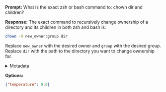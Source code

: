 **Prompt:**
What is the exact zsh or bash command to: chown dir and children?

**Response:**
The exact command to recursively change ownership of a directory and its children in both zsh and bash is:

```bash
chown -R new_owner:group dir
```

Replace `new_owner` with the desired owner and `group` with the desired group. Replace `dir` with the path to the directory you want to change ownership for.

<details><summary>Metadata</summary>

- Duration: 3723 ms
- Datetime: 2023-08-06T15:16:19.898339
- Model: gpt-3.5-turbo-0613

</details>

**Options:**
```json
{"temperature": 0.0}
```

